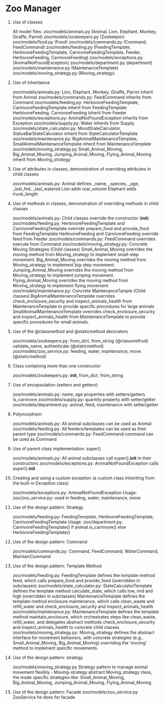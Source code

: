 # Zoo Manager

1. Use of classes

    All model files:
    zoo/models/animals.py (Animal, Lion, Elephant, Monkey, Giraffe, Parrot)
    zoo/models/zookeepers.py (Zookeeper)
    zoo/models/food.py (Food)
    zoo/models/commands.py (Command, FeedCommand)
    zoo/models/feeding.py (FeedingTemplate, HerbivoreFeedingTemplate, CarnivoreFeedingTemplate, Feeder, HerbivoreFeeding, CarnivoreFeeding)
    zoo/models/exceptions.py (AnimalNotFoundException)
    zoo/models/department.py (department)
    zoo/models/maintenance.py (MaintenanceTemplate)
    zoo/models/moving_strategy.py (Moving_strategy)
    
2. Use of inheritance

    zoo/models/animals.py:
    Lion, Elephant, Monkey, Giraffe, Parrot inherit from Animal
    zoo/models/commands.py:
    FeedCommand inherits from Command
    zoo/models/feeding.py:
    HerbivoreFeedingTemplate, CarnivoreFeedingTemplate inherit from FeedingTemplate
    HerbivoreFeeding, CarnivoreFeeding inherit from Feeder
    zoo/models/exceptions.py:
    AnimalNotFoundException inherits from Exception
    zoo/models/supply.py:
    Water inherits from Supply
    zoo/models/state_calculator.py:
    MoodStateCalculator, StatusBarStateCalculator inherit from StateCalculatorTemplate
    zoo/models/maintenance.py:
    BigAnimalMaintenanceTemplate, SmallAnimalMaintenanceTemplate inherit from MaintenanceTemplate
    zoo/models/moving_strategy.py
    Small_Animal_Moving, Big_Animal_Moving,  Jumping_Animal_Moving, Flying_Animal_Moving inherit from  Moving_strategy
       


3. Use of attributes in classes; demonstration of overriding attributes in child classes

    zoo/models/animals.py:
    Animal defines _name, _species, _age, _last_fed, _last_watered
    Lion adds roar_volume
    Elephant adds trunk_length

4. Use of methods in classes; demonstration of overriding methods in child classes

    zoo/models/animals.py:
    Child classes override the constructor (__init__)
    zoo/models/feeding.py:
    HerbivoreFeedingTemplate and CarnivoreFeedingTemplate override prepare_food and provide_food from FeedingTemplate
    HerbivoreFeeding and CarnivoreFeeding override feed from Feeder
    zoo/models/commands.py:
    FeedCommand overrides execute from Command
    zoo/models/moving_strategy.py:
    Concrete Moving Strategies (Child classes) Small_Animal_Moving overrides the moving method from Moving_strategy to implement small-step movement. 
    Big_Animal_Moving overrides the moving method from Moving_strategy to implement big-step movement. 
    Jumping_Animal_Moving overrides the moving method from Moving_strategy to implement jumping movement. 
    Flying_Animal_Moving overrides the moving method from Moving_strategy to implement flying movement.
    zoo/models/maintenance.py:
    Concrete MaintenanceTample (Child classes) BigAnimalMaintenanceTemplate overrides check_enclosure_security and inspect_animals_health from MaintenanceTemplate to provide specific procedures for large animals
    SmallAnimalMaintenanceTemplate overrides check_enclosure_security and inspect_animals_health from MaintenanceTemplate to provide specific procedures for small animals.
    
5. Use of the @classmethod and @staticmethod decorators

    zoo/models/zookeepers.py:
    from_dict, from_string (@classmethod)
    validate_name, authenticate (@staticmethod)
    zoo/models/zoo_service.py:
    feeding, water, maintenance, move (@staticmethod)
    

6. Class containing more than one constructor

    zoo/models/zookeepers.py:
    __init__, from_dict, from_string

7. Use of encapsulation (setters and getters)

    zoo/models/animals.py:
    name, age properties with setters/getters
    is_carnivore
    zoo/models/supply.py:
    quantity property with setter/getter
    zoo/models/department.py:
    animal, feed, maintenance with setter/getter

8. Polymorphism

    zoo/models/animals.py:
    All animal subclasses can be used as Animal
    zoo/models/feeding.py:
    All feeders/templates can be used as their parent type
    zoo/models/commands.py:
    FeedCommand command can be used as Command

9. Use of parent class implementation: super()

    zoo/models/animals.py:
    All animal subclasses call super().__init__ in their constructors
    zoo/models/exceptions.py:
    AnimalNotFoundException calls super().__init__
    
    

10. Creating and using a custom exception (a custom class inheriting from the built-in Exception class)

    zoo/models/exceptions.py:
    AnimalNotFoundException
    Usage:
    zoo/zoo_service.py: used in feeding, water, maintenance, move

11. Use of the design pattern: Strategy

    zoo/models/feeding.py:
    FeedingTemplate, HerbivoreFeedingTemplate, CarnivoreFeedingTemplate
    Usage:
    zoo/department.py:
    CarnivoreFeedingTemplate() if animal.is_carnivore() else HerbivoreFeedingTemplate()

12. Use of the design pattern: Command

    zoo/models/commands.py:
    Command, FeedCommand, WaterCommand, MaintainCommand

13. Use of the design pattern: Template Method

    zoo/models/feeding.py:
    FeedingTemplate defines the template method feed, which calls prepare_food and provide_food (overridden in subclasses)
    zoo/models/state_calculator.py:
    StateCalculatorTemplate defines the template method calculate_state, which calls low, mid and high (overridden in subclasses)
    MaintenanceTemplate defines the template method  enclosure maintenance, which calls clean_waste and refill_water and check_enclosure_security and inspect_animals_health
    zoo/models/maintenance.py:
    MaintenanceTemplate defines the template method maintain_enclosure, which orchestrates steps like clean_waste, refill_water, and delegates abstract methods check_enclosure_security and inspect_animals_health to concrete child classes.
    zoo/models/moving_strategy.py:
    Moving_strategy defines the abstract interface for movement behaviors, with concrete strategies (e.g., Small_Animal_Moving, Big_Animal_Moving) overriding the 'moving' method to implement specific movements.

16. Use of the design pattern: strategy

    zoo/models/moving_strategy.py
    Strategy pattern to manage animal movement flexibly - Moving-strategy
    abstract Moving_strategy class, the made specific strategies like: Small_Animal_Moving, Big_Animal_Moving, Jumping_Animal_Moving,  Flying_Animal_Moving

15. Use of the design pattern: Facade
    zoo/models/zoo_service.py
    ZooService he does for facade

    
    